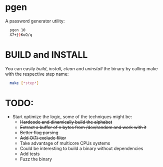 # pgen
A password generator utility:
```bash
  pgen 10
  X7+})KoO/q
```
# BUILD and INSTALL
You can easily *build*, *install*, *clean* and *uninstall* the binary by calling make with the respective step name:
```bash
  make [*step*]
```

# TODO:
- Start optimize the logic, some of the techniques might be:
    - ~~Hardcode and dinamically build the alphabet~~
    - ~~Extract a buffer of n bytes from /dev/random and work with it~~
    - ~~Better flag parsing~~
    - ~~Add O(1) exclude filter~~
    - Take advantage of multicore CPUs systems
    - Could be interesting to build a binary without dependencies
    - Add tests
    - Fuzz the binary
